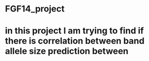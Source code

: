 # FGF14_project
# in this project I am trying to find if there is correlation between band allele size prediction between 
